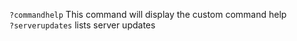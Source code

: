 `?commandhelp` This command will display the custom command help<br/>
`?serverupdates` lists server updates
